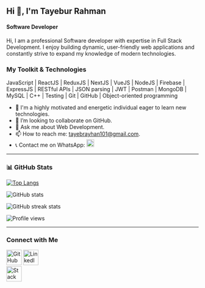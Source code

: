 ## Hi 👋, I'm Tayebur Rahman
#### Software Developer

Hi, I am a professional Software developer with expertise in Full Stack Development. I enjoy building dynamic, user-friendly web applications and constantly strive to expand my knowledge of modern technologies.

### **My Toolkit & Technologies**
JavaScript | ReactJS | ReduxJS | NextJS | VueJS | NodeJS | Firebase | ExpressJS | RESTful APIs | JSON parsing | JWT | Postman | MongoDB | MySQL | C++ | Testing | Git | GitHub | Object-oriented programming

- 🌱 I'm a highly motivated and energetic individual eager to learn new technologies.
- 👯 I’m looking to collaborate on GitHub.
- 💬 Ask me about Web Development.
- 📫 How to reach me: tayebrayhan101@gmail.com.
- 📞 Contact me on WhatsApp: [<img src="https://img.shields.io/badge/WhatsApp-25D366?style=for-the-badge&logo=whatsapp&logoColor=white" alt="WhatsApp" height="20">](https://wa.me/8801732917294)

---

### **📊 GitHub Stats**
[![Top Langs](https://github-readme-stats.vercel.app/api/top-langs/?username=TayeburRahman&layout=compact)](https://github.com/anuraghazra/github-readme-stats)

![GitHub stats](https://github-readme-stats.vercel.app/api?username=TayeburRahman&show_icons=true)  

![GitHub streak stats](https://github-readme-streak-stats.herokuapp.com/?user=TayeburRahman)  

![Profile views](https://gpvc.arturio.dev/TayeburRahman)  

---

### **Connect with Me**
[<img src='https://cdn.jsdelivr.net/npm/simple-icons@3.0.1/icons/github.svg' alt='GitHub' height='40'>](https://github.com/TayeburRahman) 
[<img src='https://cdn.jsdelivr.net/npm/simple-icons@3.0.1/icons/linkedin.svg' alt='LinkedIn' height='40'>](https://www.linkedin.com/in/tayebur-rahman-95025b1b8)  
[<img src='https://cdn.jsdelivr.net/npm/simple-icons@3.0.1/icons/stackoverflow.svg' alt='Stack Overflow' height='40'>](https://stackoverflow.com/users/17533112/tayebrayhan)  
